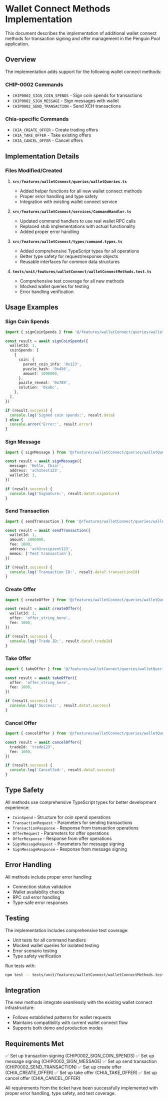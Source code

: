 # Wallet Connect Methods Implementation

This document describes the implementation of additional wallet connect methods for transaction signing and offer management in the Penguin Pool application.

## Overview

The implementation adds support for the following wallet connect methods:

### CHIP-0002 Commands

- `CHIP0002_SIGN_COIN_SPENDS` - Sign coin spends for transactions
- `CHIP0002_SIGN_MESSAGE` - Sign messages with wallet
- `CHIP0002_SEND_TRANSACTION` - Send XCH transactions

### Chia-specific Commands

- `CHIA_CREATE_OFFER` - Create trading offers
- `CHIA_TAKE_OFFER` - Take existing offers
- `CHIA_CANCEL_OFFER` - Cancel offers

## Implementation Details

### Files Modified/Created

1. **`src/features/walletConnect/queries/walletQueries.ts`**
   - Added helper functions for all new wallet connect methods
   - Proper error handling and type safety
   - Integration with existing wallet connect service

2. **`src/features/walletConnect/services/CommandHandler.ts`**
   - Updated command handlers to use real wallet RPC calls
   - Replaced stub implementations with actual functionality
   - Added proper error handling

3. **`src/features/walletConnect/types/command.types.ts`**
   - Added comprehensive TypeScript types for all operations
   - Better type safety for request/response objects
   - Reusable interfaces for common data structures

4. **`tests/unit/features/walletConnect/walletConnectMethods.test.ts`**
   - Comprehensive test coverage for all new methods
   - Mocked wallet queries for testing
   - Error handling verification

## Usage Examples

### Sign Coin Spends

```typescript
import { signCoinSpends } from '@/features/walletConnect/queries/walletQueries'

const result = await signCoinSpends({
  walletId: 1,
  coinSpends: [
    {
      coin: {
        parent_coin_info: '0x123',
        puzzle_hash: '0x456',
        amount: 1000000,
      },
      puzzle_reveal: '0x789',
      solution: '0xabc',
    },
  ],
})

if (result.success) {
  console.log('Signed coin spends:', result.data)
} else {
  console.error('Error:', result.error)
}
```

### Sign Message

```typescript
import { signMessage } from '@/features/walletConnect/queries/walletQueries'

const result = await signMessage({
  message: 'Hello, Chia!',
  address: 'xch1test123',
  walletId: 1,
})

if (result.success) {
  console.log('Signature:', result.data?.signature)
}
```

### Send Transaction

```typescript
import { sendTransaction } from '@/features/walletConnect/queries/walletQueries'

const result = await sendTransaction({
  walletId: 1,
  amount: 1000000,
  fee: 1000,
  address: 'xch1recipient123',
  memos: ['Test transaction'],
})

if (result.success) {
  console.log('Transaction ID:', result.data?.transactionId)
}
```

### Create Offer

```typescript
import { createOffer } from '@/features/walletConnect/queries/walletQueries'

const result = await createOffer({
  walletId: 1,
  offer: 'offer_string_here',
  fee: 1000,
})

if (result.success) {
  console.log('Trade ID:', result.data?.tradeId)
}
```

### Take Offer

```typescript
import { takeOffer } from '@/features/walletConnect/queries/walletQueries'

const result = await takeOffer({
  offer: 'offer_string_here',
  fee: 1000,
})

if (result.success) {
  console.log('Success:', result.data?.success)
}
```

### Cancel Offer

```typescript
import { cancelOffer } from '@/features/walletConnect/queries/walletQueries'

const result = await cancelOffer({
  tradeId: 'trade123',
  fee: 1000,
})

if (result.success) {
  console.log('Cancelled:', result.data?.success)
}
```

## Type Safety

All methods use comprehensive TypeScript types for better development experience:

- `CoinSpend` - Structure for coin spend operations
- `TransactionRequest` - Parameters for sending transactions
- `TransactionResponse` - Response from transaction operations
- `OfferRequest` - Parameters for offer operations
- `OfferResponse` - Response from offer operations
- `SignMessageRequest` - Parameters for message signing
- `SignMessageResponse` - Response from message signing

## Error Handling

All methods include proper error handling:

- Connection status validation
- Wallet availability checks
- RPC call error handling
- Type-safe error responses

## Testing

The implementation includes comprehensive test coverage:

- Unit tests for all command handlers
- Mocked wallet queries for isolated testing
- Error scenario testing
- Type safety verification

Run tests with:

```bash
npm test -- tests/unit/features/walletConnect/walletConnectMethods.test.ts
```

## Integration

The new methods integrate seamlessly with the existing wallet connect infrastructure:

- Follows established patterns for wallet requests
- Maintains compatibility with current wallet connect flow
- Supports both demo and production modes

## Requirements Met

✅ Set up transaction signing (CHIP0002_SIGN_COIN_SPENDS)
✅ Set up message signing (CHIP0002_SIGN_MESSAGE)
✅ Set up send transaction (CHIP0002_SEND_TRANSACTION)
✅ Set up create offer (CHIA_CREATE_OFFER)
✅ Set up take offer (CHIA_TAKE_OFFER)
✅ Set up cancel offer (CHIA_CANCEL_OFFER)

All requirements from the ticket have been successfully implemented with proper error handling, type safety, and test coverage.
